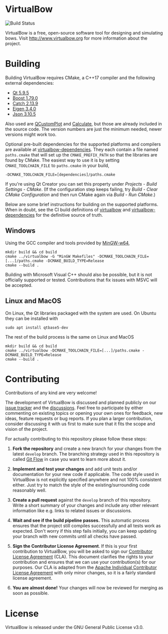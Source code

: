 # VirtualBow

![Build Status](https://github.com/bow-simulation/virtualbow/actions/workflows/build.yml/badge.svg)

VirtualBow is a free, open-source software tool for designing and simulating bows.
Visit http://www.virtualbow.org for more information about the project.

# Building

Building VirtualBow requires CMake, a C++17 compiler and the following external dependencies:

* [Qt 5.9.5](https://www.qt.io/)
* [Boost 1.79.0](https://www.boost.org/)
* [Catch 2.13.9](https://github.com/catchorg/Catch2)
* [Eigen 3.4.0](http://eigen.tuxfamily.org/)
* [Json 3.10.5](https://github.com/nlohmann/json)

Also used are [QCustomPlot](https://www.qcustomplot.com/) and [Calculate](https://github.com/newlawrence/Calculate), but those are already included in the source code.
The version numbers are just the minimum needed, newer versions might work too.

Optional pre-built dependencies for the supported platforms and compilers are available at [virtualbow-dependencies](https://github.com/bow-simulation/virtualbow-dependencies/releases).
They each contain a file named `paths.cmake` that will set up the `CMAKE_PREFIX_PATH` so that the libraries are found by CMake.
The easiest way to use it is by setting `CMAKE_TOOLCHAIN_FILE` to `paths.cmake` in your build,

    -DCMAKE_TOOLCHAIN_FILE=[dependencies]/paths.cmake

If you're using Qt Creator you can set this property under *Projects* - *Build Settings* - *CMake*. (If the configuration step keeps failing, try *Build* - *Clear CMake Configuration* and then run CMake again via *Build* - *Run CMake*.)

Below are some brief instructions for building on the supported platforms.
When in doubt, see the CI build definitions of [virtualbow](.github/workflows/build.yml) and [virtualbow-dependencies](https://github.com/bow-simulation/virtualbow-dependencies/blob/master/.github/workflows/build.yml) for the definitive source of truth.

## Windows

Using the GCC compiler and tools provided by [MinGW-w64](https://wiki.qt.io/MinGW),

    mkdir build && cd build
    cmake ../virtualbow -G "MinGW Makefiles" -DCMAKE_TOOLCHAIN_FILE=[...]/paths.cmake -DCMAKE_BUILD_TYPE=Release
    cmake --build .

Building with Microsoft Visual C++ should also be possible, but it is not officially supported or tested.
Contributions that fix issues with MSVC will be accepted.

## Linux and MacOS

On Linux, the Qt libraries packaged with the system are used.
On Ubuntu they can be installed with

    sudo apt install qtbase5-dev

The rest of the build process is the same on Linux and MacOS

    mkdir build && cd build
    cmake ../virtualbow -DCMAKE_TOOLCHAIN_FILE=[...]/paths.cmake -DCMAKE_BUILD_TYPE=Release
    cmake --build .

# Contributing

Contributions of any kind are very welcome!

The development of VirtualBow is discussed and planned publicly on our [issue tracker](https://github.com/bow-simulation/virtualbow/issues) and the [discussions](https://github.com/bow-simulation/virtualbow/discussions).
Feel free to participate by either commenting on existing topics or opening your own ones for feedback, new ideas, feature requests or bug reports.
If you plan a larger contribution, consider discussing it with us first to make sure that it fits the scope and vision of the project.

For actually contributing to this repository please follow these steps:

1. **Fork the repository** and create a new branch for your changes from the latest `develop` branch. The branching strategy used in this repository is called [Git Flow](https://nvie.com/posts/a-successful-git-branching-model/) in case you want to learn more about it.

2. **Implement and test your changes** and add unit tests and/or documentation for your new code if applicable. The code style used in VirtualBow is not explicitly specified anywhere and not 100% consistent either. Just try to match the style of the existing/surrounding code reasonably well.

3. **Create a pull request** against the `develop` branch of this repository. Write a short summary of your changes and include any other relevant information like e.g. links to related issues or discussions.

4. **Wait and see if the build pipeline passes.** This automatic process ensures that the project still compiles successfully and all tests work as expected. Don't worry if this step fails initially, you can keep updating your branch with new commits until all checks have passed.

5. **Sign the Contributor License Agreement**. If this is your first contribution to VirtualBow, you will be asked to sign our [Contributor License Agreement](https://cla-assistant.io/bow-simulation/virtualbow) (CLA). This document clarifies the rights to your contribution and ensures that we can use your contribution(s) for our purposes. Our CLA is adapted from the [Apache Individual Contributor License Agreement](https://www.apache.org/licenses/icla.pdf) with only minor changes, so it is a fairly standard license agreement.

6. **You are almost done!** Your changes will now be reviewed for merging as soon as possible.

# License

VirtualBow is released under the GNU General Public License v3.0.
